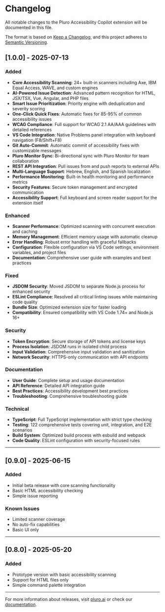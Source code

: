 # Changelog

All notable changes to the Pluro Accessibility Copilot extension will be documented in this file.

The format is based on [Keep a Changelog](https://keepachangelog.com/en/1.0.0/),
and this project adheres to [Semantic Versioning](https://semver.org/spec/v2.0.0.html).

## [1.0.0] - 2025-07-13

### Added
- **Core Accessibility Scanning**: 24+ built-in scanners including Axe, IBM Equal Access, WAVE, and custom engines
- **AI-Powered Issue Detection**: Advanced pattern recognition for HTML, JSX/TSX, Vue, Angular, and PHP files
- **Smart Issue Prioritization**: Priority engine with deduplication and severity scoring
- **One-Click Quick Fixes**: Automatic fixes for 85-95% of common accessibility issues
- **WCAG Compliance**: Full support for WCAG 2.1 AA/AAA guidelines with detailed references
- **VS Code Integration**: Native Problems panel integration with keyboard navigation (F8/Shift+F8)
- **Git Auto-Commit**: Automatic commit of accessibility fixes with customizable messages
- **Pluro Monitor Sync**: Bi-directional sync with Pluro Monitor for team collaboration
- **REST API Integration**: Pull issues from and push reports to external APIs
- **Multi-Language Support**: Hebrew, English, and Spanish localization
- **Performance Monitoring**: Built-in health monitoring and performance metrics
- **Security Features**: Secure token management and encrypted communication
- **Accessibility Support**: Full keyboard and screen reader support for the extension itself

### Enhanced
- **Scanner Performance**: Optimized scanning with concurrent execution and caching
- **Memory Management**: Efficient memory usage with automatic cleanup
- **Error Handling**: Robust error handling with graceful fallbacks
- **Configuration**: Flexible configuration via VS Code settings, environment variables, and project files
- **Documentation**: Comprehensive user guide with examples and best practices

### Fixed
- **JSDOM Security**: Moved JSDOM to separate Node.js process for enhanced security
- **ESLint Compliance**: Resolved all critical linting issues while maintaining code quality
- **Bundle Size**: Optimized extension size for faster loading
- **Compatibility**: Ensured compatibility with VS Code 1.74+ and Node.js 16+

### Security
- **Token Encryption**: Secure storage of API tokens and license keys
- **Process Isolation**: JSDOM runs in isolated child process
- **Input Validation**: Comprehensive input validation and sanitization
- **Network Security**: HTTPS-only communication with API endpoints

### Documentation
- **User Guide**: Complete setup and usage documentation
- **API Reference**: Detailed API integration guide
- **Best Practices**: Accessibility development best practices
- **Troubleshooting**: Comprehensive troubleshooting guide

### Technical
- **TypeScript**: Full TypeScript implementation with strict type checking
- **Testing**: 122 comprehensive tests covering unit, integration, and E2E scenarios
- **Build System**: Optimized build process with esbuild and webpack
- **Code Quality**: ESLint configuration with security-focused rules

---

## [0.9.0] - 2025-06-15

### Added
- Initial beta release with core scanning functionality
- Basic HTML accessibility checking
- Simple issue reporting

### Known Issues
- Limited scanner coverage
- No auto-fix capabilities
- Basic UI only

---

## [0.8.0] - 2025-05-20

### Added
- Prototype version with basic accessibility scanning
- Support for HTML files only
- Simple command palette integration

---

For more information about releases, visit [pluro.ai](https://pluro.ai) or check our [documentation](https://pluro.ai/docs). 